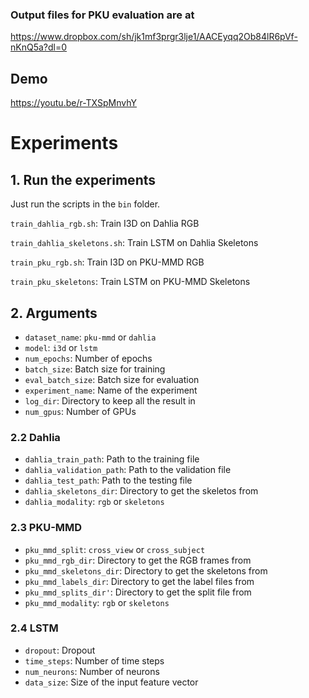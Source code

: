 ### Output files for PKU evaluation are at
https://www.dropbox.com/sh/jk1mf3prgr3lje1/AACEyqq2Ob84lR6pVf-nKnQ5a?dl=0

## Demo 
https://youtu.be/r-TXSpMnvhY

# Experiments


## 1. Run the experiments
Just run the scripts in the `bin` folder.

`train_dahlia_rgb.sh`: Train I3D on Dahlia RGB

`train_dahlia_skeletons.sh`: Train LSTM on Dahlia Skeletons

`train_pku_rgb.sh`: Train I3D on PKU-MMD RGB

`train_pku_skeletons`: Train LSTM on PKU-MMD Skeletons

## 2. Arguments

* `dataset_name`: `pku-mmd` or `dahlia`
* `model`: `i3d` or `lstm`
* `num_epochs`: Number of epochs
* `batch_size`: Batch size for training
* `eval_batch_size`: Batch size for evaluation
* `experiment_name`: Name of the experiment 
* `log_dir`: Directory to keep all the result in
* `num_gpus`: Number of GPUs

### 2.2 Dahlia
* `dahlia_train_path`: Path to the training file
* `dahlia_validation_path`: Path to the validation file
* `dahlia_test_path`: Path to the testing file
* `dahlia_skeletons_dir`: Directory to get the skeletos from
* `dahlia_modality`: `rgb` or `skeletons`

### 2.3 PKU-MMD
* `pku_mmd_split`: `cross_view` or `cross_subject`
* `pku_mmd_rgb_dir`: Directory to get the RGB frames from
* `pku_mmd_skeletons_dir`: Directory to get the skeletons from
* `pku_mmd_labels_dir`: Directory to get the label files from
* `pku_mmd_splits_dir'`: Directory to get the split file from
* `pku_mmd_modality`: `rgb` or `skeletons`

### 2.4 LSTM
* `dropout`: Dropout
* `time_steps`: Number of time steps
* `num_neurons`: Number of neurons
* `data_size`: Size of the input feature vector

